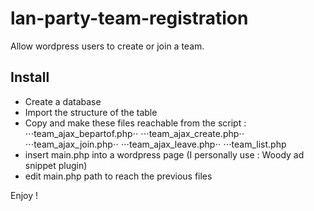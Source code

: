 # lan-party-team-registration
Allow wordpress users to create or join a team.

## Install

- Create a database
- Import the structure of the table
- Copy and make these files reachable from the script :
⋅⋅⋅team_ajax_bepartof.php⋅⋅
⋅⋅⋅team_ajax_create.php⋅⋅
⋅⋅⋅team_ajax_join.php⋅⋅
⋅⋅⋅team_ajax_leave.php⋅⋅
⋅⋅⋅team_list.php
- insert main.php into a wordpress page (I personally use : Woody ad snippet plugin)
- edit main.php path to reach the previous files

Enjoy !
